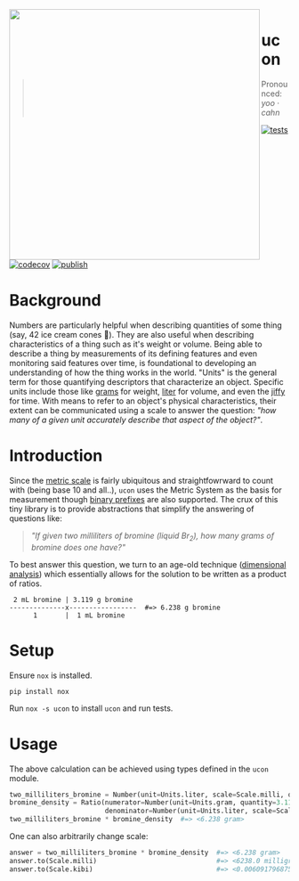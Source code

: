 <img src="https://gist.githubusercontent.com/withtwoemms/0cb9e6bc8df08f326771a89eeb790f8e/raw/dde6c7d3b8a7d79eb1006ace03fb834e044cdebc/ucon-logo.png" align="left" width="450" />

# ucon

> Pronounced: _yoo · cahn_

[![tests](https://github.com/withtwoemms/ucon/workflows/tests/badge.svg)](https://github.com/withtwoemms/ucon/actions?query=workflow%3Atests) [![codecov](https://codecov.io/gh/withtwoemms/ucon/graph/badge.svg?token=BNONQTRJWG)](https://codecov.io/gh/withtwoemms/ucon) [![publish](https://github.com/withtwoemms/ucon/workflows/publish/badge.svg)](https://github.com/withtwoemms/ucon/actions?query=workflow%3Apublish)

# Background

Numbers are particularly helpful when describing quantities of some thing (say, 42 ice cream cones 🍦).
They are also useful when describing characteristics of a thing such as it's weight or volume.
Being able to describe a thing by measurements of its defining features and even monitoring said features over time, is foundational to developing an understanding of how the thing works in the world.
"Units" is the general term for those quantifying descriptors that characterize an object.
Specific units include those like [grams](https://en.wikipedia.org/wiki/Gram) for weight, [liter](https://en.wikipedia.org/wiki/Litre) for volume, and even the [jiffy](https://en.wikipedia.org/wiki/Jiffy_(time)) for time.
With means to refer to an object's physical characteristics, their extent can be communicated using a scale to answer the question: _"how many of a given unit accurately describe that aspect of the object?"_.

# Introduction

Since the [metric scale](https://en.wikipedia.org/wiki/Metric_prefix) is fairly ubiquitous and straightfowrward to count with (being base 10 and all..), `ucon` uses the Metric System as the basis for measurement though [binary prefixes](https://en.wikipedia.org/wiki/Binary_prefix) are also supported.
The crux of this tiny library is to provide abstractions that simplify the answering of questions like:

> _"If given two milliliters of bromine (liquid Br<sub>2</sub>), how many grams of bromine does one have?"_

To best answer this question, we turn to an age-old technique ([dimensional analysis](https://en.wikipedia.org/wiki/Dimensional_analysis)) which essentially allows for the solution to be written as a product of ratios.

```
 2 mL bromine | 3.119 g bromine
--------------x-----------------  #=> 6.238 g bromine
      1       |  1 mL bromine
```

# Setup

Ensure `nox` is installed.
```
pip install nox
```
Run `nox -s ucon` to install `ucon` and run tests.

# Usage

The above calculation can be achieved using types defined in the `ucon` module.

```python
two_milliliters_bromine = Number(unit=Units.liter, scale=Scale.milli, quantity=2)
bromine_density = Ratio(numerator=Number(unit=Units.gram, quantity=3.119)
                        denominator=Number(unit=Units.liter, scale=Scale.milli))
two_milliliters_bromine * bromine_density  #=> <6.238 gram>
```

One can also arbitrarily change scale:

```python
answer = two_milliliters_bromine * bromine_density  #=> <6.238 gram>
answer.to(Scale.milli)                              #=> <6238.0 milligram>
answer.to(Scale.kibi)                               #=> <0.006091796875 kibigram>
```
